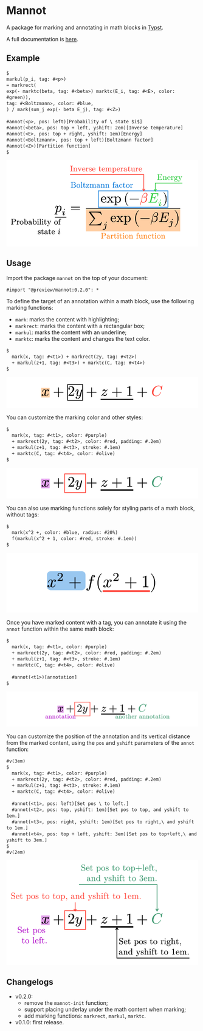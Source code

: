 # Mannot
A package for marking and annotating in math blocks in [Typst](https://typst.app/).

A full documentation is [here](docs/doc.pdf).

## Example
```typst
$
markul(p_i, tag: #<p>)
= markrect(
exp(- marktc(beta, tag: #<beta>) marktc(E_i, tag: #<E>, color: #green)),
tag: #<Boltzmann>, color: #blue,
) / mark(sum_j exp(- beta E_j), tag: #<Z>)

#annot(<p>, pos: left)[Probability of \ state $i$]
#annot(<beta>, pos: top + left, yshift: 2em)[Inverse temperature]
#annot(<E>, pos: top + right, yshift: 1em)[Energy]
#annot(<Boltzmann>, pos: top + left)[Boltzmann factor]
#annot(<Z>)[Partition function]
$
```

![Example1](examples/showcase.svg)

## Usage
Import the package `mannot` on the top of your document:
```typst
#import "@preview/mannot:0.2.0": *
```

To define the target of an annotation within a math block,
use the following marking functions:
- `mark`: marks the content with highlighting;
- `markrect`: marks the content with a rectangular box;
- `markul`: marks the content with an underline;
- `marktc`: marks the content and changes the text color.
```typst
$
  mark(x, tag: #<t1>) + markrect(2y, tag: #<t2>)
  + markul(z+1, tag: #<t3>) + marktc(C, tag: #<t4>)
$
```
![Usage1](examples/usage1.svg)

You can customize the marking color and other styles:
```typst
$
  mark(x, tag: #<t1>, color: #purple)
  + markrect(2y, tag: #<t2>, color: #red, padding: #.2em)
  + markul(z+1, tag: #<t3>, stroke: #.1em)
  + marktc(C, tag: #<t4>, color: #olive)
$
```
![Usage2](examples/usage2.svg)

You can also use marking functions solely for styling parts of a math block,
without tags:
```typst
$
  mark(x^2 +, color: #blue, radius: #20%)
  f(markul(x^2 + 1, color: #red, stroke: #.1em))
$
```
![Usage3](examples/usage3.svg)

Once you have marked content with a tag,
you can annotate it using the `annot` function within the same math block:
```typst
$
  mark(x, tag: #<t1>, color: #purple)
  + markrect(2y, tag: #<t2>, color: #red, padding: #.2em)
  + markul(z+1, tag: #<t3>, stroke: #.1em)
  + marktc(C, tag: #<t4>, color: #olive)

  #annot(<t1>)[annotation]
$
```
![Usage4](examples/usage4.svg)

You can customize the position of the annotation and its vertical distance from the marked content,
using the `pos` and `yshift` parameters of the `annot` function:
```typst
#v(3em)
$
  mark(x, tag: #<t1>, color: #purple)
  + markrect(2y, tag: #<t2>, color: #red, padding: #.2em)
  + markul(z+1, tag: #<t3>, stroke: #.1em)
  + marktc(C, tag: #<t4>, color: #olive)

  #annot(<t1>, pos: left)[Set pos \ to left.]
  #annot(<t2>, pos: top, yshift: 1em)[Set pos to top, and yshift to 1em.]
  #annot(<t3>, pos: right, yshift: 1em)[Set pos to right,\ and yshift to 1em.]
  #annot(<t4>, pos: top + left, yshift: 3em)[Set pos to top+left,\ and yshift to 3em.]
$
#v(2em)
```
![Usage5](examples/usage5.svg)


## Changelogs
* v0.2.0:
  - remove the `mannot-init` function;
  - support placing underlay under the math content when marking;
  - add marking functions: `markrect`, `markul`, `marktc`.
* v0.1.0: first release.
